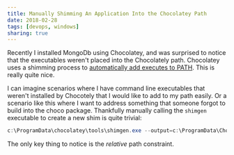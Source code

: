 ```yaml
---
title: Manually Shimming An Application Into the Chocolatey Path
date: 2018-02-28
tags: [devops, windows]
sharing: true
---
```


Recently I installed MongoDb using Chocolatey, and was surprised to notice that the executables weren't placed into the Chocolately path. Chocolatey uses a shimming process to [automatically add executes to PATH](https://chocolatey.org/docs/features-shim). This is really quite nice.

I can imagine scenarios where I have command line executables that weren't installed by Chocotely that I would like to add to my path easily. Or a scenario like this where I want to address something that someone forgot to build into the choco package. Thankfully manually calling the `shimgen` executable to create a new shim is quite trivial:

```PowerShell
c:\ProgramData\chocolatey\tools\shimgen.exe --output=c:\ProgramData\Chocolatey\bin\mongodump.exe --path="..\..\..\Program Files\MongoDb\Server\3.6\bin\mongodump.exe"
```

The only key thing to notice is the _relative_ path constraint.
